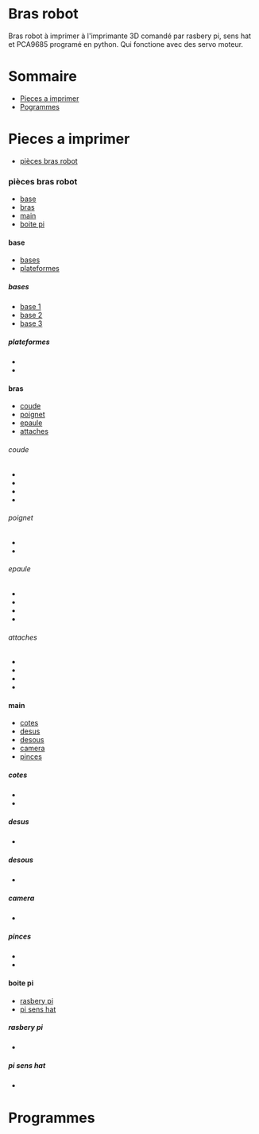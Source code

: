 Bras robot
==========

Bras robot à imprimer à l'imprimante 3D comandé par rasbery pi, sens hat et PCA9685 programé en python. Qui fonctione avec des
servo moteur.


Sommaire
========

  + [Pieces a imprimer](#pieces-a-imprimer)
  + [Pogrammes](#programmes)


Pieces a imprimer
=================

+ [pièces bras robot](#pièces-bras-robot)


### pièces bras robot 

+ [base](#base)
+ [bras](#bras)
+ [main](#main)
+ [boite pi](#boite-pi)

#### base

+ [bases](#bases)
+ [plateformes](#plateformes)

##### bases

+ [base 1](#bras-robot/pieces/base_bras_robot-1_(x1).stl)
+ [base 2](#bras-robot/pieces/base_bras_robot_2_(x1).stl)
+ [base 3](#bras-robot/pieces/base_bras_robot_3_(x1).stl)

##### plateformes

+ []()
+ []()


#### bras

+ [coude](#coude)
+ [poignet](#poignet)
+ [epaule](#epaule)
+ [attaches](#attaches)

###### coude

+ []()
+ []()
+ []()
+ []()

###### poignet

+ []()
+ []()

###### epaule

+ []()
+ []()
+ []()
+ []()

###### attaches

+ []()
+ []()
+ []()
+ []()


#### main

+ [cotes](#cotes)
+ [desus](#desus)
+ [desous](#desous)
+ [camera](#camera)
+ [pinces](#pinces)

##### cotes

+ []()
+ []()

##### desus

+ []()

##### desous

+ []()

##### camera

+ []()

##### pinces

+ []()
+ []()


#### boite pi

+ [rasbery pi](#rasbery-pi)
+ [pi sens hat](#pi-sens-hat)

##### rasbery pi
+ []()
##### pi sens hat
+ []()


Programmes
==========
